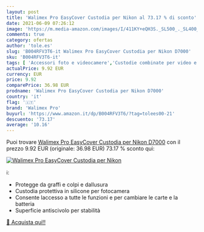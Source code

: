 ```yaml
---
layout: post
title: 'Walimex Pro EasyCover Custodia per Nikon al 73.17 % di sconto'
date: 2021-06-09 07:26:12
image: 'https://m.media-amazon.com/images/I/411KY+eQH3S._SL500_._SL400_.jpg'
comments: true
category: ofertas
author: 'tole.es'
slug: 'B004RFV3T6-it Walimex Pro EasyCover Custodia per Nikon D7000'
sku: 'B004RFV3T6-it'
tags: [ 'Accessori foto e videocamere','Custodie combinate per video e fotocamera','Custodie e borse per foto e videocamere','Elettronica','Foto e videocamere','walimex pro', ]
actualPrice: 9.92 EUR
currency: EUR
price: 9.92
comparePrice: 36.98 EUR
prodname: 'Walimex Pro EasyCover Custodia per Nikon D7000'
country: 'it'
flag: '🇮🇹'
brand: 'Walimex Pro'
buyurl: 'https://www.amazon.it/dp/B004RFV3T6/?tag=tolees00-21'
descuento: '73.17'
average: '10.16'
---
```


Puoi trovare [Walimex Pro EasyCover Custodia per Nikon D7000](https://www.amazon.it/dp/B004RFV3T6/?tag=tolees00-21) con il prezzo 9.92 EUR (originale: 36.98 EUR) 73.17 % sconto qui:

[![Walimex Pro EasyCover Custodia per Nikon](https://m.media-amazon.com/images/I/411KY+eQH3S._SL500_._SL400_.jpg)](https://www.amazon.it/dp/B004RFV3T6/?tag=tolees00-21)

ℹ️:

- Protegge da graffi e colpi e dallusura
- Custodia protettiva in silicone per fotocamera
- Consente laccesso a tutte le funzioni e per cambiare le carte e la batteria
- Superficie antiscivolo per stabilità

[🛒 Acquista qui!!](https://www.amazon.it/dp/B004RFV3T6/?tag=tolees00-21)
